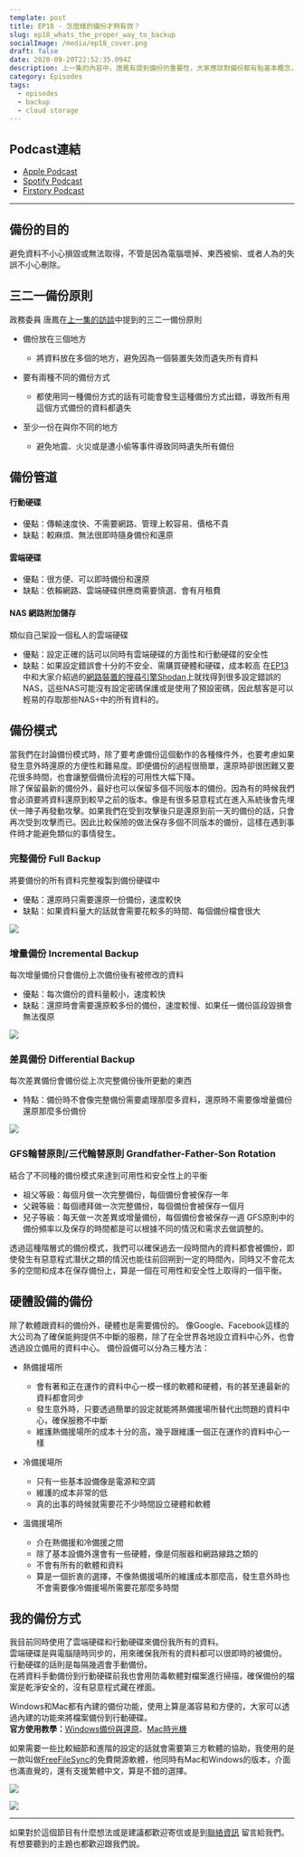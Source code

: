 ```yaml
---
template: post
title: EP18 - 怎麼樣的備份才夠有效？
slug: ep18_whats_the_proper_way_to_backup
socialImage: /media/ep18_cover.png
draft: false
date: 2020-09-20T22:52:35.094Z
description: 上一集的內容中，唐鳳有提到備份的重要性，大家應該對備份都有點基本概念，也會去備份自己的電腦和手機，不過你的備份習慣真的萬無一失嗎？遇到任何事都能找回檔案嗎？
category: Episodes
tags:
  - episodes
  - backup
  - cloud storage
---
```

## Podcast連結

* [Apple Podcast](https://podcasts.apple.com/tw/podcast/%E8%B3%87%E5%AE%89%E8%A7%A3%E5%A3%93%E7%B8%AE/id1513276667#episodeGuid=ckfbq6sqbc1ga0897h1ifiorm)
* [Spotify Podcast](https://open.spotify.com/episode/2GAhOPpMYtcIGwGEwAuXm8)
* [Firstory Podcast](https://open.firstory.me/story/ckfbq6sqbc1ga0897h1ifiorm)

- - -

## 備份的目的

避免資料不小心損毀或無法取得，不管是因為電腦壞掉、東西被偷、或者人為的失誤不小心刪除。

## 三二一備份原則

政務委員 唐鳳在[上一集的訪談](/posts/ep17_interview_with_audrey_tang/)中提到的三二一備份原則  

* 備份放在三個地方

  * 將資料放在多個的地方，避免因為一個裝置失效而遺失所有資料
* 要有兩種不同的備份方式

  * 都使用同一種備份方式的話有可能會發生這種備份方式出錯，導致所有用這個方式備份的資料都遺失
* 至少一份在與你不同的地方

  * 避免地震、火災或是遭小偷等事件導致同時遺失所有備份

## 備份管道

#### 行動硬碟

* 優點：傳輸速度快、不需要網路、管理上較容易、價格不貴
* 缺點：較麻煩、無法很即時隨身備份和還原

#### 雲端硬碟

* 優點：很方便、可以即時備份和還原
* 缺點：依賴網路、雲端硬碟供應商需要慎選、會有月租費

#### NAS 網路附加儲存

類似自己架設一個私人的雲端硬碟  

* 優點：設定正確的話可以同時有雲端硬碟的方面性和行動硬碟的安全性
* 缺點：如果設定錯誤會十分的不安全、需購買硬體和硬碟，成本較高 在[EP13](/posts/ep13_what_happen_if_my_smart_devices_are_hacked/)中和大家介紹過的[網路裝置的搜尋引擎Shodan](/posts/ep13_what_happen_if_my_smart_devices_are_hacked/#shodan-網路裝置的搜尋引擎)上就找得到很多設定錯誤的NAS，這些NAS可能沒有設定密碼保護或是使用了預設密碼，因此駭客是可以輕易的存取那些NAS÷中的所有資料的。

## 備份模式

當我們在討論備份模式時，除了要考慮備份這個動作的各種條件外，也要考慮如果發生意外時還原的方便性和難易度。即便備份的過程很簡單，還原時卻很困難又要花很多時間，也會讓整個備份流程的可用性大幅下降。\
除了保留最新的備份外，最好也可以保留多個不同版本的備份。因為有的時候我們會必須要將資料還原到較早之前的版本。像是有很多惡意程式在進入系統後會先埋伏一陣子再發動攻擊。如果我們在受到攻擊後只是還原到前一天的備份的話，只會再次受到攻擊而已。因此比較保險的做法保存多個不同版本的備份，這樣在遇到事件時才能避免類似的事情發生。  

### 完整備份 Full Backup

將要備份的所有資料完整複製到備份硬碟中

* 優點：還原時只需要還原一份備份，速度較快
* 缺點：如果資料量大的話就會需要花較多的時間、每個備份檔會很大

![](/media/backup_fullbackup.jpg)

### 增量備份 Incremental Backup

每次增量備份只會備份上次備份後有被修改的資料

* 優點：每次備份的資料量較小，速度較快
* 缺點：還原時會需要還原較多份的備份，速度較慢、如果任一備份區段毀損會無法復原

![](/media/backup_incrementalbackup.jpg)

### 差異備份 Differential Backup

每次差異備份會備份從上次完整備份後所更動的東西

* 特點：備份時不會像完整備份需要處理那麼多資料，還原時不需要像增量備份還原那麼多份備份

![](/media/backup_differentialbackup.jpg)

### GFS輪替原則/三代輪替原則 Grandfather-Father-Son Rotation

結合了不同種的備份模式來達到可用性和安全性上的平衡

* 祖父等級：每個月做一次完整備份，每個備份會被保存一年
* 父親等級：每個禮拜做一次完整備份，每個備份會被保存一個月
* 兒子等級：每天做一次差異或增量備份，每個備份會被保存一週 GFS原則中的備份頻率以及保存的時間都是可以根據不同的情況和需求去做調整的。  

透過這種階層式的備份模式，我們可以確保過去一段時間內的資料都會被備份，即使發生有惡意程式潛伏之類的情況也能往前回朔到一定的時間內，同時又不會花太多的空間和成本在保存備份上，算是一個在可用性和安全性上取得的一個平衡。

## 硬體設備的備份

除了軟體跟資料的備份外，硬體也是需要備份的。 像Google、Facebook這樣的大公司為了確保能夠提供不中斷的服務，除了在全世界各地設立資料中心外，也會透過設立備用的資料中心。 備份設備可以分為三種方法：

* 熱備援場所

  * 會有著和正在運作的資料中心一模一樣的軟體和硬體，有的甚至連最新的資料都會同步
  * 發生意外時，只要透過簡單的設定就能將熱備援場所替代出問題的資料中心，確保服務不中斷
  * 維護熱備援場所的成本十分的高，幾乎跟維護一個正在運作的資料中心一樣
* 冷備援場所

  * 只有一些基本設備像是電源和空調
  * 維護的成本非常的低
  * 真的出事的時候就需要花不少時間設立硬體和軟體
* 溫備援場所

  * 介在熱備援和冷備援之間
  * 除了基本設備外還會有一些硬體，像是伺服器和網路線路之類的
  * 不會有所有的軟體和資料
  * 算是一個折衷的選擇，不像熱備援場所的維護成本那麼高，發生意外時也不會需要像冷備援場所需要花那麼多時間

## 我的備份方式

我目前同時使用了雲端硬碟和行動硬碟來備份我所有的資料。\
雲端硬碟是與電腦隨時同步的，用來確保我所有的資料都可以很即時的被備份。\
行動硬碟的話則是每隔幾週會手動備份。\
在將資料手動備份到行動硬碟前我也會用防毒軟體對檔案進行掃描，確保備份的檔案是乾淨安全的，沒有惡意程式藏在裡面。

Windows和Mac都有內建的備份功能，使用上算是滿容易和方便的，大家可以透過內建的功能來將檔案備份到行動硬碟。\
**官方使用教學：**[Windows備份與還原](https://support.microsoft.com/zh-tw/help/17127/windows-back-up-restore)、[Mac時光機](https://support.apple.com/zh-tw/HT201250)  

如果需要一些比較細節和進階的設定的話就會需要第三方軟體的協助，我使用的是一款叫做[FreeFileSync](https://freefilesync.org/)的免費開源軟體，他同時有Mac和Windows的版本，介面也滿直覺的，還有支援繁體中文，算是不錯的選擇。  

![](/media/backup_freefilesync_logo.jpg)

![](/media/backup_freefilesync_interface.jpg)

- - -

如果對於這個節目有什麼想法或是建議都歡迎寄信或是到[聯絡資訊](/pages/contacts) 留言給我們。 有想要聽到的主題也都歡迎跟我們說。